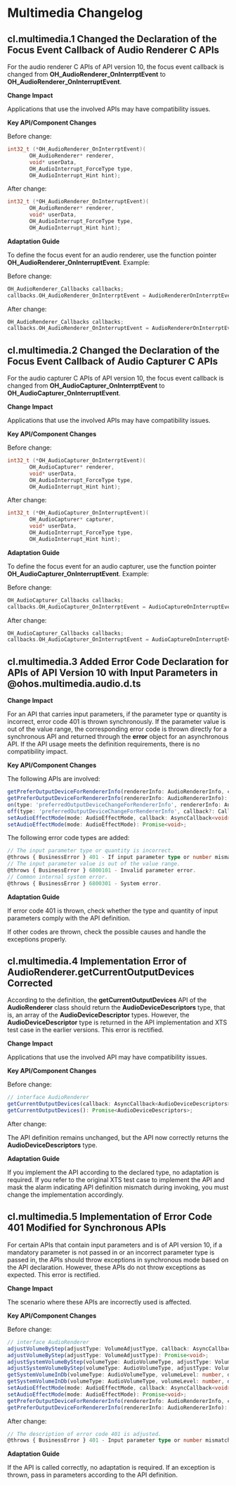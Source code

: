# Multimedia Changelog

## cl.multimedia.1 Changed the Declaration of the Focus Event Callback of Audio Renderer C APIs

For the audio renderer C APIs of API version 10, the focus event callback is changed from **OH_AudioRenderer_OnInterrptEvent** to **OH_AudioRenderer_OnInterruptEvent**.

**Change Impact**

Applications that use the involved APIs may have compatibility issues.

**Key API/Component Changes**

Before change:

 ```C
int32_t (*OH_AudioRenderer_OnInterrptEvent)(
        OH_AudioRenderer* renderer,
        void* userData,
        OH_AudioInterrupt_ForceType type,
        OH_AudioInterrupt_Hint hint);
 ```

After change:

 ```C
int32_t (*OH_AudioRenderer_OnInterruptEvent)(
        OH_AudioRenderer* renderer,
        void* userData,
        OH_AudioInterrupt_ForceType type,
        OH_AudioInterrupt_Hint hint);
 ```

**Adaptation Guide**

To define the focus event for an audio renderer, use the function pointer **OH_AudioRenderer_OnInterruptEvent**. Example:

Before change:

```C
OH_AudioRenderer_Callbacks callbacks;
callbacks.OH_AudioRenderer_OnInterrptEvent = AudioRendererOnInterrptEvent;
```

After change:

```C
OH_AudioRenderer_Callbacks callbacks;
callbacks.OH_AudioRenderer_OnInterruptEvent = AudioRendererOnInterrptEvent;
```

## cl.multimedia.2 Changed the Declaration of the Focus Event Callback of Audio Capturer C APIs

For the audio capturer C APIs of API version 10, the focus event callback is changed from **OH_AudioCapturer_OnInterrptEvent** to **OH_AudioCapturer_OnInterruptEvent**.

**Change Impact**

Applications that use the involved APIs may have compatibility issues.

**Key API/Component Changes**

Before change:

 ```C
int32_t (*OH_AudioCapturer_OnInterrptEvent)(
        OH_AudioCapturer* renderer,
        void* userData,
        OH_AudioInterrupt_ForceType type,
        OH_AudioInterrupt_Hint hint);
 ```

After change:

 ```C
int32_t (*OH_AudioCapturer_OnInterruptEvent)(
        OH_AudioCapturer* capturer,
        void* userData,
        OH_AudioInterrupt_ForceType type,
        OH_AudioInterrupt_Hint hint);
 ```

**Adaptation Guide**

To define the focus event for an audio capturer, use the function pointer **OH_AudioCapturer_OnInterruptEvent**. Example:

Before change:

```C
OH_AudioCapturer_Callbacks callbacks;
callbacks.OH_AudioCapturer_OnInterrptEvent = AudioCaptureOnInterruptEvent;
```

After change:

```C
OH_AudioCapturer_Callbacks callbacks;
callbacks.OH_AudioCapturer_OnInterruptEvent = AudioCaptureOnInterruptEvent;
```


## cl.multimedia.3 Added Error Code Declaration for APIs of API Version 10 with Input Parameters in @ohos.multimedia.audio.d.ts

**Change Impact**

For an API that carries input parameters, if the parameter type or quantity is incorrect, error code 401 is thrown synchronously. If the parameter value is out of the value range, the corresponding error code is thrown directly for a synchronous API and returned through the **error** object for an asynchronous API.
If the API usage meets the definition requirements, there is no compatibility impact.

**Key API/Component Changes**

The following APIs are involved:

 ```ts
getPreferOutputDeviceForRendererInfo(rendererInfo: AudioRendererInfo, callback: AsyncCallback<AudioDeviceDescriptors>): void;
getPreferOutputDeviceForRendererInfo(rendererInfo: AudioRendererInfo): Promise<AudioDeviceDescriptors>;
on(type: 'preferredOutputDeviceChangeForRendererInfo', rendererInfo: AudioRendererInfo, callback: Callback<AudioDeviceDescriptors>): void;
off(type: 'preferredOutputDeviceChangeForRendererInfo', callback?: Callback<AudioDeviceDescriptors>): void;
setAudioEffectMode(mode: AudioEffectMode, callback: AsyncCallback<void>): void;
setAudioEffectMode(mode: AudioEffectMode): Promise<void>;
 ```

The following error code types are added:

 ```ts
// The input parameter type or quantity is incorrect.
@throws { BusinessError } 401 - If input parameter type or number mismatch.
// The input parameter value is out of the value range.
@throws { BusinessError } 6800101 - Invalid parameter error.
// Common internal system error.
@throws { BusinessError } 6800301 - System error.
 ```

**Adaptation Guide**

If error code 401 is thrown, check whether the type and quantity of input parameters comply with the API definition.

If other codes are thrown, check the possible causes and handle the exceptions properly.


## cl.multimedia.4 Implementation Error of AudioRenderer.getCurrentOutputDevices Corrected

According to the definition, the **getCurrentOutputDevices** API of the **AudioRenderer** class should return the **AudioDeviceDescriptors** type, that is, an array of the **AudioDeviceDescriptor** types. However, the **AudioDeviceDescriptor** type is returned in the API implementation and XTS test case in the earlier versions. This error is rectified.

**Change Impact**

Applications that use the involved API may have compatibility issues.

**Key API/Component Changes**

Before change:

```ts
// interface AudioRenderer
getCurrentOutputDevices(callback: AsyncCallback<AudioDeviceDescriptors>): void
getCurrentOutputDevices(): Promise<AudioDeviceDescriptors>;
```

After change:

The API definition remains unchanged, but the API now correctly returns the **AudioDeviceDescriptors** type.

**Adaptation Guide**

If you implement the API according to the declared type, no adaptation is required.
If you refer to the original XTS test case to implement the API and mask the alarm indicating API definition mismatch during invoking, you must change the implementation accordingly.

## cl.multimedia.5 Implementation of Error Code 401 Modified for Synchronous APIs

For certain APIs that contain input parameters and is of API version 10, if a mandatory parameter is not passed in or an incorrect parameter type is passed in, the APIs should throw exceptions in synchronous mode based on the API declaration.
However, these APIs do not throw exceptions as expected. This error is rectified.

**Change Impact**

The scenario where these APIs are incorrectly used is affected.

**Key API/Component Changes**

Before change:

```ts
// interface AudioRenderer
adjustVolumeByStep(adjustType: VolumeAdjustType, callback: AsyncCallback<void>): void;
adjustVolumeByStep(adjustType: VolumeAdjustType): Promise<void>;
adjustSystemVolumeByStep(volumeType: AudioVolumeType, adjustType: VolumeAdjustType, callback: AsyncCallback<void>): void;
adjustSystemVolumeByStep(volumeType: AudioVolumeType, adjustType: VolumeAdjustType): Promise<void>;
getSystemVolumeInDb(volumeType: AudioVolumeType, volumeLevel: number, device: DeviceType, callback: AsyncCallback<number>): void;
getSystemVolumeInDb(volumeType: AudioVolumeType, volumeLevel: number, device: DeviceType): Promise<number>;
setAudioEffectMode(mode: AudioEffectMode, callback: AsyncCallback<void>): void;
setAudioEffectMode(mode: AudioEffectMode): Promise<void>;
getPreferOutputDeviceForRendererInfo(rendererInfo: AudioRendererInfo, callback: AsyncCallback<AudioDeviceDescriptors>): void;
getPreferOutputDeviceForRendererInfo(rendererInfo: AudioRendererInfo): Promise<AudioDeviceDescriptors>;
```

After change:

```ts
// The description of error code 401 is adjusted.
@throws { BusinessError } 401 - Input parameter type or number mismatch.
```

**Adaptation Guide**

If the API is called correctly, no adaptation is required. If an exception is thrown, pass in parameters according to the API definition.
